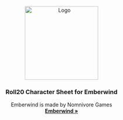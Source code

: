 <br />
<p align="center">
  <img src="https://www.emberwindgame.com/wp-content/uploads/emberwind-logo-color.png" alt="Logo" width="200">
  <h3 align="center">Roll20 Character Sheet for Emberwind</h3>
  <p align="center">
    Emberwind is made by Nomnivore Games
    <br />
    <a href="https://www.emberwindgame.com/"><strong>Emberwind »</strong></a>
    <br />
  </p>
</p>

